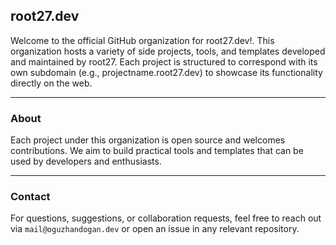 ## root27.dev

Welcome to the official GitHub organization for root27.dev!. This organization hosts a variety of side projects, tools, and templates developed and maintained by root27. Each project is structured to correspond with its own subdomain (e.g., projectname.root27.dev) to showcase its functionality directly on the web.

---

### About

Each project under this organization is open source and welcomes contributions. We aim to build practical tools and templates that can be used by developers and enthusiasts.

---

### Contact

For questions, suggestions, or collaboration requests, feel free to reach out via `mail@oguzhandogan.dev` or open an issue in any relevant repository.





